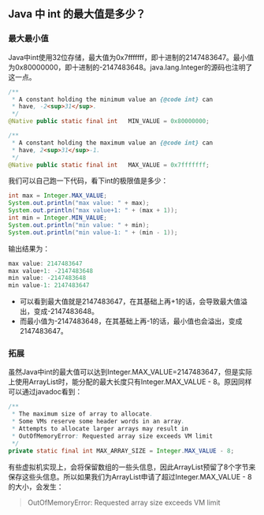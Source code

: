 ## Java 中 int 的最大值是多少？

### 最大最小值
Java中int使用32位存储，最大值为0x7fffffff，即十进制的2147483647。最小值为0x80000000，即十进制的-2147483648。java.lang.Integer的源码也注明了这一点。

```java
/**
 * A constant holding the minimum value an {@code int} can
 * have, -2<sup>31</sup>.
 */
@Native public static final int   MIN_VALUE = 0x80000000;

/**
 * A constant holding the maximum value an {@code int} can
 * have, 2<sup>31</sup>-1.
 */
@Native public static final int   MAX_VALUE = 0x7fffffff;
```

我们可以自己跑一下代码，看下int的极限值是多少：

```java
int max = Integer.MAX_VALUE;
System.out.println("max value: " + max);
System.out.println("max value+1: " + (max + 1));
int min = Integer.MIN_VALUE;
System.out.println("min value: " + min);
System.out.println("min value-1: " + (min - 1));
```

输出结果为：

```java
max value: 2147483647
max value+1: -2147483648
min value: -2147483648
min value-1: 2147483647
```

- 可以看到最大值就是2147483647，在其基础上再+1的话，会导致最大值溢出，变成-2147483648。
- 而最小值为-2147483648，在其基础上再-1的话，最小值也会溢出，变成2147483647。

### 拓展
虽然Java中int的最大值可以达到Integer.MAX_VALUE=2147483647，但是实际上使用ArrayList时，能分配的最大长度只有Integer.MAX_VALUE - 8。原因同样可以通过javadoc看到：

```java
/**
 * The maximum size of array to allocate.
 * Some VMs reserve some header words in an array.
 * Attempts to allocate larger arrays may result in
 * OutOfMemoryError: Requested array size exceeds VM limit
 */
private static final int MAX_ARRAY_SIZE = Integer.MAX_VALUE - 8;
```

有些虚拟机实现上，会将保留数组的一些头信息，因此ArrayList预留了8个字节来保存这些头信息。所以如果我们为ArrayList申请了超过Integer.MAX_VALUE - 8的大小，会发生：

 > OutOfMemoryError: Requested array size exceeds VM limit